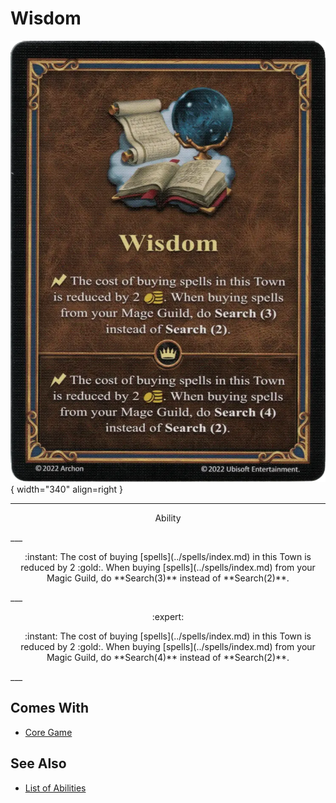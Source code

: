 # Wisdom

![Wisdom](../assets/abilities-wisdom.webp){ width="340" align=right }

___
<p style="text-align: center;" markdown>Ability</p>
___
<p style="text-align: center;" markdown>:instant: The cost of buying [spells](../spells/index.md) in this Town is reduced by 2 :gold:. When buying [spells](../spells/index.md) from your Magic Guild, do **Search(3)** instead of **Search(2)**.</p>
___
<p style="text-align: center;" markdown> :expert: </p>

<p style="text-align: center;" markdown>:instant: The cost of buying [spells](../spells/index.md) in this Town is reduced by 2 :gold:. When buying [spells](../spells/index.md) from your Magic Guild, do **Search(4)** instead of **Search(2)**.</p>
___


## Comes With

- [Core Game](../content.md)


## See Also

- [List of Abilities](index.md)
